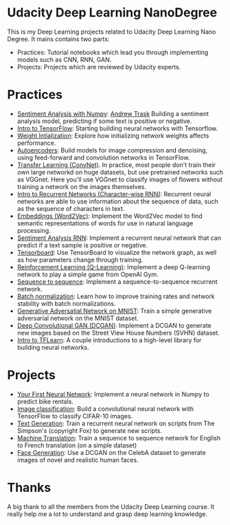 # Udacity Deep Learning NanoDegree

This is my Deep Learning projects related to Udacity Deep Learning Nano Degree. It mains contains two parts:

- Practices: Tutorial notebooks which lead you through implementing models such as CNN, RNN, GAN.
- Projects: Projects which are reviewed by Udacity experts.

# Practices

* [Sentiment Analysis with Numpy](/sentiment-network): [Andrew Trask](http://iamtrask.github.io/) Building a sentiment analysis model, predicting if some text is positive or negative.
* [Intro to TensorFlow](/intro-to-tensorflow): Starting building neural networks with Tensorflow.
* [Weight Intialization](/weight-initialization): Explore how initializing network weights affects performance.
* [Autoencoders](/autoencoder): Build models for image compression and denoising, using feed-forward and convolution networks in TensorFlow.
* [Transfer Learning (ConvNet)](/transfer-learning). In practice, most people don't train their own large networkd on huge datasets, but use pretrained networks such as VGGnet. Here you'll use VGGnet to classify images of flowers without training a network on the images themselves.
* [Intro to Recurrent Networks (Character-wise RNN)](/intro-to-rnns): Recurrent neural networks are able to use information about the sequence of data, such as the sequence of characters in text.
* [Embeddings (Word2Vec)](/embeddings): Implement the Word2Vec model to find semantic representations of words for use in natural language processing.
* [Sentiment Analysis RNN](/sentiment-rnn): Implement a recurrent neural network that can predict if a text sample is positive or negative.
* [Tensorboard](/tensorboard): Use TensorBoard to visualize the network graph, as well as how parameters change through training.
* [Reinforcement Learning (Q-Learning)](/reinforcement): Implement a deep Q-learning network to play a simple game from OpenAI Gym.
* [Sequence to sequence](/seq2seq): Implement a sequence-to-sequence recurrent network.
* [Batch normalization](/batch-norm): Learn how to improve training rates and network stability with batch normalizations.
* [Generative Adversatial Network on MNIST](/gan_mnist): Train a simple generative adversarial network on the MNIST dataset.
* [Deep Convolutional GAN (DCGAN)](/dcgan-svhn): Implement a DCGAN to generate new images based on the Street View House Numbers (SVHN) dataset.
* [Intro to TFLearn](/intro-to-tflearn): A couple introductions to a high-level library for building neural networks.

# Projects

* [Your First Neural Network](/first-neural-network): Implement a neural network in Numpy to predict bike rentals.
* [Image classification](/image-classification): Build a convolutional neural network with TensorFlow to classify CIFAR-10 images.
* [Text Generation](/tv-script-generation): Train a recurrent neural network on scripts from The Simpson's (copyright Fox) to generate new scripts.
* [Machine Translation](/language-translation): Train a sequence to sequence network for English to French translation (on a simple dataset)
* [Face Generation](/face_generation): Use a DCGAN on the CelebA dataset to generate images of novel and realistic human faces.


# Thanks

A big thank to all the members from the Udacity Deep Learning course. It really help me a lot to understand and grasp deep learning knowledge.
